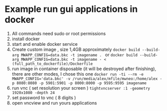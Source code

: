 # Example run gui applications in docker

1. All commands need sudo or root permissions
2. install docker 
3. start and enable docker service
4. Create custom image , size 1,4GB approximately
        `docker build --build-arg MWAPP_CONFIG=data.bkc -t imagename . `
                            or
        ``docker build --build-arg MWAPP_CONFIG=data.bkc -t imagename - < (full_path_to_dockerfile)/Dockerfile ``
5. run image in container disposable (it will be destroyed after finishing), there are other modes, I chose this one 
        `docker run -ti --rm -e MWAPP_CONFIG='data.bkc' -v /run/media/alex/mfile/mwneo:/home/alex -p 8080:8080 -p 5901:5901 -p 8000:8000 -p 9595:9595 imagename `
6. run vnc  ( set resolution your screen )
          `tightvncserver :1 -geometry 1920x1080 -depth 24  `
7. set password to vnc ( 8 digits )
8. open vncview and run yours applications
